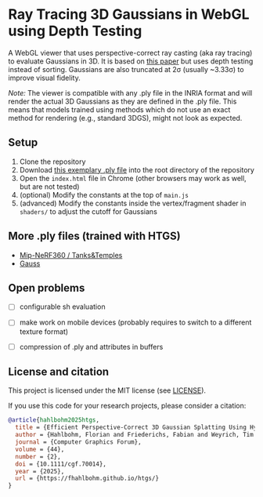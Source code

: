 # Ray Tracing 3D Gaussians in WebGL using Depth Testing

A WebGL viewer that uses perspective-correct ray casting (aka ray tracing) to evaluate Gaussians in 3D.
It is based on [this paper](https://fhahlbohm.github.io/htgs/) but uses depth testing instead of sorting.
Gaussians are also truncated at 2σ (usually ~3.33σ) to improve visual fidelity.

*Note:* The viewer is compatible with any .ply file in the INRIA format and will render the actual 3D Gaussians as they are defined in the .ply file.
This means that models trained using methods which do not use an exact method for rendering (e.g., standard 3DGS), might not look as expected.


## Setup
1. Clone the repository
2. Download [this exemplary .ply file](https://cloud.tu-braunschweig.de/s/Z2d7RKS9Y6kTQNz) into the root directory of the repository
3. Open the `index.html` file in Chrome (other browsers may work as well, but are not tested)
4. (optional) Modify the constants at the top of `main.js`
5. (advanced) Modify the constants inside the vertex/fragment shader in `shaders/` to adjust the cutoff for Gaussians


## More .ply files (trained with HTGS)

- [Mip-NeRF360 / Tanks&Temples](https://cloud.tu-braunschweig.de/s/d3waK4P6TxAGASP)
- [Gauss](https://cloud.tu-braunschweig.de/s/bCdnKQ8Bsz9ombw)


## Open problems

- [ ] configurable sh evaluation
- [ ] make work on mobile devices (probably requires to switch to a different texture format)
- [ ] compression of .ply and attributes in buffers


## License and citation

This project is licensed under the MIT license (see [LICENSE](LICENSE)).

If you use this code for your research projects, please consider a citation:
```bibtex
@article{hahlbohm2025htgs,
  title = {Efficient Perspective-Correct 3D Gaussian Splatting Using Hybrid Transparency}, 
  author = {Hahlbohm, Florian and Friederichs, Fabian and Weyrich, Tim and Franke, Linus and Kappel, Moritz and Castillo, Susana and Stamminger, Marc and Eisemann, Martin and Magnor, Marcus},
  journal = {Computer Graphics Forum},
  volume = {44},
  number = {2},
  doi = {10.1111/cgf.70014},
  year = {2025},
  url = {https://fhahlbohm.github.io/htgs/}
}
```
